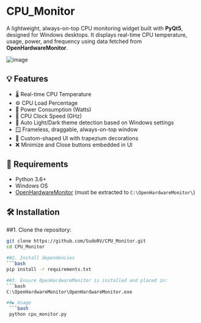 # CPU_Monitor

A lightweight, always-on-top CPU monitoring widget built with **PyQt5**, designed for Windows desktops. It displays real-time CPU temperature, usage, power, and frequency using data fetched from **OpenHardwareMonitor**.

![image](https://github.com/user-attachments/assets/a07f3f87-cadf-422b-8215-76f22c6bf505)

## 💡 Features

- 🌡 Real-time CPU Temperature
- ⚙ CPU Load Percentage
- 🔋 Power Consumption (Watts)
- 🧠 CPU Clock Speed (GHz)
- 🎨 Auto Light/Dark theme detection based on Windows settings
- 🪟 Frameless, draggable, always-on-top window
- 🎨 Custom-shaped UI with trapezium decorations
- ❌ Minimize and Close buttons embedded in UI

## 🚀 Requirements

- Python 3.6+
- Windows OS
- [OpenHardwareMonitor](https://openhardwaremonitor.org/) (must be extracted to `C:\OpenHardwareMonitor\`)

## 🛠 Installation

##1. Clone the repository:
   ```bash
   git clone https://github.com/SudoRV/CPU_Monitor.git
   cd CPU_Monitor

##2. Install dependencies
   ```bash
   pip install -r requirements.txt

##3. Ensure OpenHardwareMonitor is installed and placed in:
   ```bash
   C:\OpenHardwareMonitor\OpenHardwareMonitor.exe

##▶️ Usage
    ```bash
    python cpu_monitor.py


